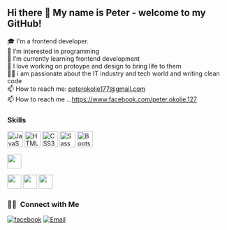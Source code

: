 ## Hi there 👋 My name is Peter - welcome to my GitHub!
🎓 I'm a frontend developer. 
<br>
👀 I’m interested in programming
<br>
🌱 I’m currently learning frontend development  
💬 I love working on protoype and design to bring life to them    
👨‍💻 i am  passionate about the IT industry and tech world and writing clean code
<br>
📫 How to reach me: peterokolie177@gmail.com   
📫 How to reach me ...https://www.facebook.com/peter.okolie.127
<br>
 ### Skills 
<p align="left">
<a href="https://developer.mozilla.org/en-US/docs/Web/JavaScript" target="_blank" rel="noreferrer"><img src="https://raw.githubusercontent.com/danielcranney/readme-generator/main/public/icons/skills/javascript-colored.svg" width="36" height="36" alt="JavaScript" /></a>
<a href="https://developer.mozilla.org/en-US/docs/Glossary/HTML5" target="_blank" rel="noreferrer"><img src="https://raw.githubusercontent.com/danielcranney/readme-generator/main/public/icons/skills/html5-colored.svg" width="36" height="36" alt="HTML5" /></a>
<a href="https://www.w3.org/TR/CSS/#css" target="_blank" rel="noreferrer"><img src="https://raw.githubusercontent.com/danielcranney/readme-generator/main/public/icons/skills/css3-colored.svg" width="36" height="36" alt="CSS3" /></a>
<a href="https://sass-lang.com/" target="_blank" rel="noreferrer"><img src="https://raw.githubusercontent.com/danielcranney/readme-generator/main/public/icons/skills/sass-colored.svg" width="36" height="36" alt="Sass" /></a>
<a href="https://getbootstrap.com/" target="_blank" rel="noreferrer"><img src="https://raw.githubusercontent.com/danielcranney/readme-generator/main/public/icons/skills/bootstrap-colored.svg" width="36" height="36" alt="Bootstrap" /></a>

<br/>


<p align="left">
<a href="https://www.github.com/peterokolie" target="_blank" rel="noreferrer"><img src="https://raw.githubusercontent.com/danielcranney/readme-generator/main/public/icons/socials/github.svg" width="32" height="32" /></a>

<a href="http://www.instagram.com/dev_codex/" target="_blank" rel="noreferrer"><img src="https://raw.githubusercontent.com/danielcranney/readme-generator/main/public/icons/socials/instagram.svg" width="32" height="32" /></a>
<a href="https://www.linkedin.com/in/peter-okolie-b99bb1251/" target="_blank" rel="noreferrer"><img src="https://raw.githubusercontent.com/danielcranney/readme-generator/main/public/icons/socials/linkedin.svg" width="32" height="32" /></a>
<a href="https://www.twitter.com/devcodex30079" target="_blank" rel="noreferrer"><img src="https://raw.githubusercontent.com/danielcranney/readme-generator/main/public/icons/socials/twitter.svg" width="32" height="32" /></a>
</p>

<h3> 🤝🏻 &nbsp;Connect with Me </h3>

<a href="https://www.facebook.com/peter.okolie.127"><img alt="facebook" src="https://img.shields.io/badge/facebook-blue?style=flat-square&logo=facebook"></a>
<a href="mailto:peterokolie177@gmail.com"><img alt="Email" src="https://img.shields.io/badge/Email-peterokolie177@gmail.com-blue?style=flat-square&logo=gmail"></a>
</p>
<!---
peterokolie/peterokolie is a ✨ special ✨ repository because its `README.md` (this file) appears on your GitHub profile.
You can click the Preview link to take a look at your changes.
--->
